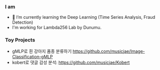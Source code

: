 
 
### I am 

- 🌱 I’m currently learning the Deep Learning (Time Series Analysis, Fraud Detection)
- I'm working for Lambda256 Lab by Dunumu.

  
### Toy Projects
- gMLP로 흰 강아지 품종 분류하기 https://github.com/musicjae/Image-Classification-gMLP  
- kobert로 댓글 감성 분석: https://github.com/musicjae/Kobert

